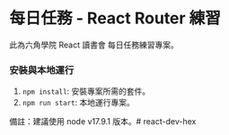 # 每日任務 - React Router 練習
此為六角學院 React 讀書會 每日任務練習專案。

### 安裝與本地運行
1. `npm install`: 安裝專案所需的套件。
2. `npm run start`: 本地運行專案。

備註：建議使用 node v17.9.1 版本。# react-dev-hex
